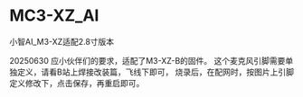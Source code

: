# MC3-XZ_AI
小智AI_M3-XZ适配2.8寸版本

20250630
应小伙伴们的要求，适配了M3-XZ-B的固件。
这个麦克风引脚需要单独定义，请看B站上焊接改装篇，飞线下即可，
烧录后，在配网时，按图片上引脚定义修改下，点击保存，再重启即可。
